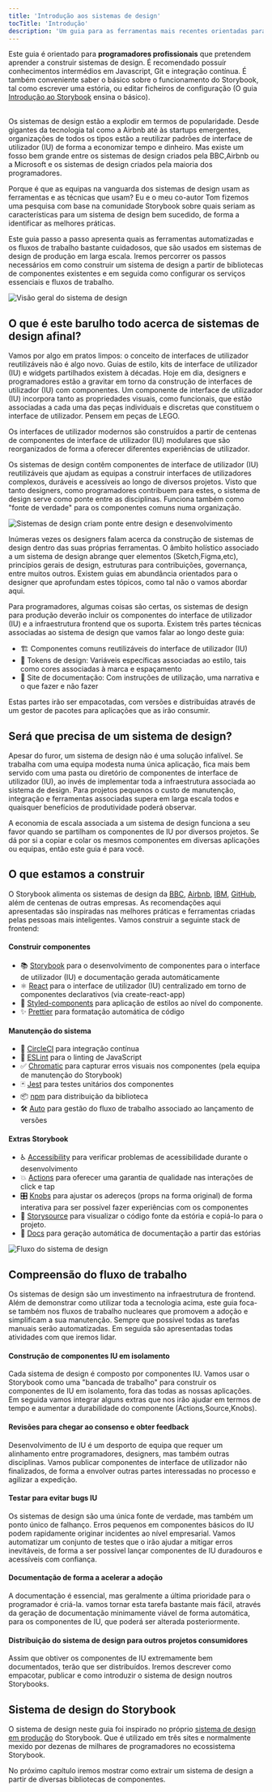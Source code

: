 ```yaml
---
title: 'Introdução aos sistemas de design'
tocTitle: 'Introdução'
description: 'Um guia para as ferramentas mais recentes orientadas para sistemas de design prontas para produção'
---
```


<div class="aside">Este guia é orientado para <b>programadores profissionais</b> que pretendem aprender a construir sistemas de design. É recomendado possuír conhecimentos intermédios em Javascript, Git e integração contínua. É também conveniente saber o básico sobre o funcionamento do Storybook, tal como escrever uma estória, ou editar ficheiros de configuração (O guia <a href="/intro-to-storybook">Introdução ao Storybook</a> ensina o básico).
</div>

<br/>

Os sistemas de design estão a explodir em termos de popularidade. Desde gigantes da tecnologia tal como a Airbnb até às startups emergentes, organizações de todos os tipos estão a reutilizar padrões de interface de utilizador (IU) de forma a economizar tempo e dinheiro.
Mas existe um fosso bem grande entre os sistemas de design criados pela BBC,Airbnb ou a Microsoft e os sistemas de design criados pela maioria dos programadores.

Porque é que as equipas na vanguarda dos sistemas de design usam as ferramentas e as técnicas que usam? Eu e o meu co-autor Tom fizemos uma pesquisa com base na comunidade Storybook sobre quais seriam as características para um sistema de design bem sucedido, de forma a identificar as melhores práticas.

Este guia passo a passo apresenta quais as ferramentas automatizadas e os fluxos de trabalho bastante cuidadosos, que são usados em sistemas de design de produção em larga escala. Iremos percorrer os passos necessários em como construir um sistema de design a partir de bibliotecas de componentes existentes e em seguida como configurar os serviços essenciais e fluxos de trabalho.

![Visão geral do sistema de design](/design-systems-for-developers/design-system-overview.jpg)

## O que é este barulho todo acerca de sistemas de design afinal?

Vamos por algo em pratos limpos: o conceito de interfaces de utilizador reutilizáveis não é algo novo. Guias de estilo, kits de interface de utilizador (IU) e widgets partilhados existem à décadas. Hoje em dia, designers e programadores estão a gravitar em torno da construção de interfaces de utilizador (IU) com componentes. Um componente de interface de utilizador (IU) incorpora tanto as propriedades visuais, como funcionais, que estão associadas a cada uma das peças individuais e discretas que constituem o interface de utilizador. Pensem em peças de LEGO.

Os interfaces de utilizador modernos são construídos a partir de centenas de componentes de interface de utilizador (IU) modulares que são reorganizados de forma a oferecer diferentes experiências de utilizador.

Os sistemas de design contêm componentes de interface de utilizador (IU) reutilizáveis que ajudam as equipas a construir interfaces de utilizadores complexos, duráveis e acessíveis ao longo de diversos projetos. Visto que tanto designers, como programadores contribuem para estes, o sistema de design serve como ponte entre as disciplinas. Funciona também como "fonte de verdade" para os componentes comuns numa organização.

![Sistemas de design criam ponte entre design e desenvolvimento](/design-systems-for-developers/design-system-context.jpg)

Inúmeras vezes os designers falam acerca da construção de sistemas de design dentro das suas próprias ferramentas. O âmbito holístico associado a um sistema de design abrange quer elementos (Sketch,Figma,etc), princípios gerais de design, estruturas para contribuições, governança, entre muitos outros. Existem guias em abundância orientados para o designer que aprofundam estes tópicos, como tal não o vamos abordar aqui.

Para programadores, algumas coisas são certas, os sistemas de design para produção deverão incluir os componentes do interface de utilizador (IU) e a infraestrutura frontend que os suporta. Existem três partes técnicas associadas ao sistema de design que vamos falar ao longo deste guia:

- 🏗 Componentes comuns reutilizáveis do interface de utilizador (IU)
- 🎨 Tokens de design: Variáveis específicas associadas ao estilo, tais como cores associadas à marca e espaçamento
- 📕 Site de documentação: Com instruções de utilização, uma narrativa e o que fazer e não fazer

Estas partes irão ser empacotadas, com versões e distribuídas através de um gestor de pacotes para aplicações que as irão consumir.

## Será que precisa de um sistema de design?

Apesar do furor, um sistema de design não é uma solução infalível. Se trabalha com uma equipa modesta numa única aplicação, fica mais bem servido com uma pasta ou diretório de componentes de interface de utilizador (IU), ao invés de implementar toda a infraestrutura associada ao sistema de design. Para projetos pequenos o custo de manutenção, integração e ferramentas associadas supera em larga escala todos e quaisquer benefícios de produtividade poderá observar.

A economia de escala associada a um sistema de design funciona a seu favor quando se partilham os componentes de IU por diversos projetos. Se dá por si a copiar e colar os mesmos componentes em diversas aplicações ou equipas, então este guia é para você.

## O que estamos a construir

O Storybook alimenta os sistemas de design da [BBC](https://www.bbc.co.uk/iplayer/storybook/index.html?path=/story/style-guide--colours), [Airbnb](https://github.com/airbnb/lunar), [IBM](https://www.carbondesignsystem.com/), [GitHub](https://primer.style/css/), além de centenas de outras empresas. As recomendações aqui apresentadas são inspiradas nas melhores práticas e ferramentas criadas pelas pessoas mais inteligentes. Vamos construir a seguinte stack de frontend:

#### Construir componentes

- 📚 [Storybook](http://storybook.js.org) para o desenvolvimento de componentes para o interface de utilizador (IU) e documentação gerada automáticamente
- ⚛️ [React](https://reactjs.org/) para o interface de utilizador (IU) centralizado em torno de componentes declarativos (via create-react-app)
- 💅 [Styled-components](https://www.styled-components.com/) para aplicação de estilos ao nível do componente.
- ✨ [Prettier](https://prettier.io/) para formatação automática de código

#### Manutenção do sistema

- 🚥 [CircleCI](https://circleci.com/) para integração contínua
- 📐 [ESLint](https://eslint.org/) para o linting de JavaScript
- ✅ [Chromatic](https://chromatic.com) para capturar erros visuais nos componentes (pela equipa de manutenção do Storybook)
- 🃏 [Jest](https://jestjs.io/) para testes unitários dos componentes
- 📦 [npm](https://npmjs.com) para distribuição da biblioteca
- 🛠 [Auto](https://github.com/intuit/auto) para gestão do fluxo de trabalho associado ao lançamento de versões

#### Extras Storybook

- ♿ [Accessibility](https://github.com/storybookjs/storybook/tree/master/addons/a11y) para verificar problemas de acessibilidade durante o desenvolvimento
- 💥 [Actions](https://github.com/storybookjs/storybook/tree/master/addons/actions) para oferecer uma garantia de qualidade nas interações de click e tap
- 🎛 [Knobs](https://github.com/storybookjs/addon-knobs) para ajustar os adereços (props na forma original) de forma interativa para ser possível fazer experiências com os componentes
- 📝 [Storysource](https://github.com/storybookjs/storybook/tree/master/addons/storysource) para visualizar o código fonte da estória e copiá-lo para o projeto.
- 📕 [Docs](https://github.com/storybookjs/storybook/tree/master/addons/docs) para geração automática de documentação a partir das estórias

![Fluxo do sistema de design](/design-systems-for-developers/design-system-workflow.jpg)

## Compreensão do fluxo de trabalho

Os sistemas de design são um investimento na infraestrutura de frontend. Além de demonstrar como utilizar toda a tecnologia acima, este guia foca-se também nos fluxos de trabalho nucleares que promovem a adoção e simplificam a sua manutenção. Sempre que possível todas as tarefas manuais serão automatizadas. Em seguida são apresentadas todas atividades com que iremos lidar.

#### Construção de componentes IU em isolamento

Cada sistema de design é composto por componentes IU. Vamos usar o Storybook como uma "bancada de trabalho" para construir os componentes de IU em isolamento, fora das todas as nossas aplicações. Em seguida vamos integrar alguns extras que nos irão ajudar em termos de tempo e aumentar a durabilidade do componente (Actions,Source,Knobs).

#### Revisões para chegar ao consenso e obter feedback

Desenvolvimento de IU é um desporto de equipa que requer um alinhamento entre programadores, designers, mas também outras disciplinas. Vamos publicar componentes de interface de utilizador não finalizados, de forma a envolver outras partes interessadas no processo e agilizar a expedição.

#### Testar para evitar bugs IU

Os sistemas de design são uma única fonte de verdade, mas também um ponto único de falhanço. Erros pequenos em componentes básicos do IU podem rapidamente originar incidentes ao nível empresarial. Vamos automatizar um conjunto de testes que o irão ajudar a mitigar erros inevitáveis, de forma a ser possível lançar componentes de IU duradouros e acessíveis com confiança.

#### Documentação de forma a acelerar a adoção

A documentação é essencial, mas geralmente a última prioridade para o programador é criá-la. vamos tornar esta tarefa bastante mais fácil, através da geração de documentação minimamente viável de forma automática, para os componentes de IU, que poderá ser alterada posteriormente.

#### Distribuição do sistema de design para outros projetos consumidores

Assim que obtiver os componentes de IU extremamente bem documentados, terão que ser distribuídos. Iremos descrever como empacotar, publicar e como introduzir o sistema de design noutros Storybooks.

## Sistema de design do Storybook

O sistema de design neste guia foi inspirado no próprio [sistema de design em produção](https://github.com/storybookjs/design-system) do Storybook. Que é utilizado em três sites e normalmente mexido por dezenas de milhares de programadores no ecossistema Storybook.

No próximo capítulo iremos mostrar como extrair um sistema de design a partir de diversas bibliotecas de componentes.
